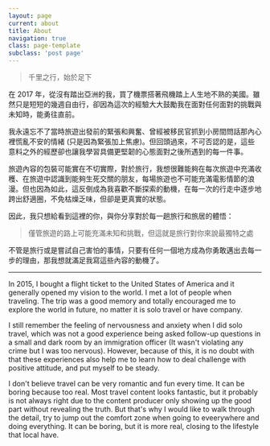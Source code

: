 ```yaml
---
layout: page
current: about
title: About
navigation: true
class: page-template
subclass: 'post page'
---
```


> 千里之行，始於足下

在 2017 年，從沒有踏出亞洲的我，買了機票搭著飛機踏上人生地不熟的美國。雖然只是短短的幾週自由行，卻因為這次的經驗大大鼓勵我在面對任何面對的挑戰與未知時，能勇往直前。

我永遠忘不了當時旅遊出發前的緊張和興奮、曾經被移民官抓到小房間問話那內心裡慌亂不安的情緒 (只是因為緊張加上焦慮)。但回頭過來，不可否認的是，這些意料之外的經歷卻也讓我學習具備更堅韌的心態面對之後所遇到的每一件事。

旅遊內容的包裝可能實在不切實際，對於旅行，我想很難能夠在每次旅遊中充滿收穫、在旅遊中認識到能夠生死交關的朋友，每場旅遊也不可能充滿電影情節的浪漫。但也因為如此，這反倒成為我喜歡不斷探索的動機，在每一次的行走中逐步地跨出舒適圈，不免枯燥乏味，但卻是更真實的狀態。

因此，我只想給看到這裡的你，與你分享對於每一趟旅行和旅居的體悟：

> 僅管旅遊的路上可能充滿未知和挑戰，但這就是旅行對你來說最獨特之處

不管是旅行或是嘗試自己害怕的事情，只要有任何一個地方成為你勇敢邁出去每一步的理由，那我想就滿足我寫這些內容的動機了。

---

In 2015, I bought a flight ticket to the United States of America and it generally opened my vision to the world. I met a lot of people when traveling. The trip was a good memory and totally encouraged me to explore the world in future, no matter it is solo travel or have company.

I still remember the feeling of nervousness and anxiety when I did solo travel, which was not a good experience being asked follow-up questions in a small and dark room by an immigration officer (It wasn't violating any crime but I was too nervous). However, because of this, it is no doubt with that these experiences also help me to learn how to deal challenge with positive attitude, and put myself to be steady.

I don't believe travel can be very romantic and fun every time. It can be boring because too real. Most travel content looks fantastic, but it probably is not always right due to the content producer only showing up the good part without revealing the truth. But that's why I would like to walk through the detail, try to jump out the comfort zone when going to eveerywhere and doing everything. It can be boring, but it is more real, closing to the lifestyle that local have.
